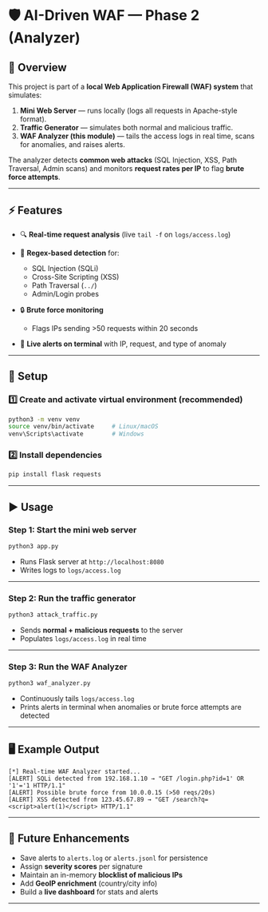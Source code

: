 # 🛡️ AI-Driven WAF — Phase 2 (Analyzer)

## 📌 Overview

This project is part of a **local Web Application Firewall (WAF) system** that simulates:

1. **Mini Web Server** — runs locally (logs all requests in Apache-style format).
2. **Traffic Generator** — simulates both normal and malicious traffic.
3. **WAF Analyzer (this module)** — tails the access logs in real time, scans for anomalies, and raises alerts.

The analyzer detects **common web attacks** (SQL Injection, XSS, Path Traversal, Admin scans) and monitors **request rates per IP** to flag **brute force attempts**.

---

## ⚡ Features

* 🔍 **Real-time request analysis** (live `tail -f` on `logs/access.log`)
* 🚨 **Regex-based detection** for:

  * SQL Injection (SQLi)
  * Cross-Site Scripting (XSS)
  * Path Traversal (`../`)
  * Admin/Login probes
* 🔒 **Brute force monitoring**

  * Flags IPs sending >50 requests within 20 seconds
* 📡 **Live alerts on terminal** with IP, request, and type of anomaly

---

## 🔧 Setup

### 1️⃣ Create and activate virtual environment (recommended)

```bash
python3 -m venv venv
source venv/bin/activate     # Linux/macOS
venv\Scripts\activate        # Windows
```

### 2️⃣ Install dependencies

```bash
pip install flask requests
```

---

## ▶️ Usage

### Step 1: Start the mini web server

```bash
python3 app.py
```

* Runs Flask server at `http://localhost:8080`
* Writes logs to `logs/access.log`

---

### Step 2: Run the traffic generator

```bash
python3 attack_traffic.py
```

* Sends **normal + malicious requests** to the server
* Populates `logs/access.log` in real time

---

### Step 3: Run the WAF Analyzer

```bash
python3 waf_analyzer.py
```

* Continuously tails `logs/access.log`
* Prints alerts in terminal when anomalies or brute force attempts are detected

---

## 🖥️ Example Output

```
[*] Real-time WAF Analyzer started...
[ALERT] SQLi detected from 192.168.1.10 → "GET /login.php?id=1' OR '1'='1 HTTP/1.1"
[ALERT] Possible brute force from 10.0.0.15 (>50 reqs/20s)
[ALERT] XSS detected from 123.45.67.89 → "GET /search?q=<script>alert(1)</script> HTTP/1.1"
```

---

## 🚀 Future Enhancements

* Save alerts to `alerts.log` or `alerts.jsonl` for persistence
* Assign **severity scores** per signature
* Maintain an in-memory **blocklist of malicious IPs**
* Add **GeoIP enrichment** (country/city info)
* Build a **live dashboard** for stats and alerts

---
